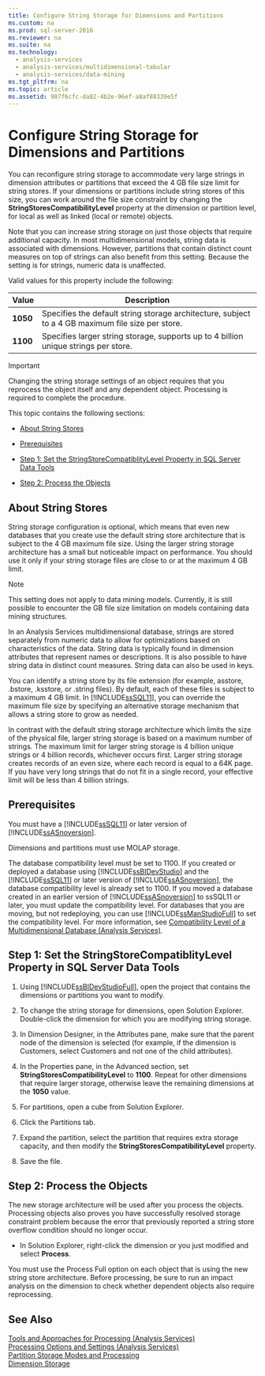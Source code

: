 ```yaml
---
title: Configure String Storage for Dimensions and Partitions
ms.custom: na
ms.prod: sql-server-2016
ms.reviewer: na
ms.suite: na
ms.technology: 
  - analysis-services
  - analysis-services/multidimensional-tabular
  - analysis-services/data-mining
ms.tgt_pltfrm: na
ms.topic: article
ms.assetid: 987f6cfc-da82-4b2e-96ef-a8af88339e5f
---
```

# Configure String Storage for Dimensions and Partitions
  You can reconfigure string storage to accommodate very large strings in dimension attributes or partitions that exceed the 4 GB file size limit for string stores. If your dimensions or partitions include string stores of this size, you can work around the file size constraint by changing the **StringStoresCompatibilityLevel** property at the dimension or partition level, for local as well as linked \(local or remote\) objects.  
  
 Note that you can increase string storage on just those objects that require additional capacity. In most multidimensional models, string data is associated with dimensions. However, partitions that contain distinct count measures on top of strings can also benefit from this setting. Because the setting is for strings, numeric data is unaffected.  
  
 Valid values for this property include the following:  
  
|Value|Description|  
|-----------|-----------------|  
|**1050**|Specifies the default string storage architecture, subject to a 4 GB maximum file size per store.|  
|**1100**|Specifies larger string storage, supports up to 4 billion unique strings per store.|  
  
> [!IMPORTANT]  
>  Changing the string storage settings of an object requires that you reprocess the object itself and any dependent object. Processing is required to complete the procedure.  
  
 This topic contains the following sections:  
  
-   [About String Stores](#bkmk_background)  
  
-   [Prerequisites](#bkmk_prereq)  
  
-   [Step 1: Set the StringStoreCompatiblityLevel Property in SQL Server Data Tools](#bkmk_step1)  
  
-   [Step 2: Process the Objects](#bkmk_step2)  
  
##  <a name="bkmk_background"></a> About String Stores  
 String storage configuration is optional, which means that even new databases that you create use the default string store architecture that is subject to the 4 GB maximum file size. Using the larger string storage architecture has a small but noticeable impact on performance. You should use it only if your string storage files are close to or at the maximum 4 GB limit.  
  
> [!NOTE]  
>  This setting does not apply to data mining models. Currently, it is still possible to encounter the GB file size limitation on models containing data mining structures.  
  
 In an Analysis Services multidimensional database, strings are stored separately from numeric data to allow for optimizations based on characteristics of the data. String data is typically found in dimension attributes that represent names or descriptions. It is also possible to have string data in distinct count measures. String data can also be used in keys.  
  
 You can identify a string store by its file extension \(for example, asstore, .bstore, .ksstore, or .string files\). By default, each of these files is subject to a maximum 4 GB limit. In [!INCLUDE[ssSQL11](../../Token/Other/ssSQL11_md.md)], you can override the maximum file size by specifying an alternative storage mechanism that allows a string store to grow as needed.  
  
 In contrast with the default string storage architecture which limits the size of the physical file, larger string storage is based on a maximum number of strings. The maximum limit for larger string storage is 4 billion unique strings or 4 billion records, whichever occurs first. Larger string storage creates records of an even size, where each record is equal to a 64K page. If you have very long strings that do not fit in a single record, your effective limit will be less than 4 billion strings.  
  
##  <a name="bkmk_prereq"></a> Prerequisites  
 You must have a [!INCLUDE[ssSQL11](../../Token/Other/ssSQL11_md.md)] or later version of [!INCLUDE[ssASnoversion](../../Token/Other/ssASnoversion_md.md)].  
  
 Dimensions and partitions must use MOLAP storage.  
  
 The database compatibility level must be set to 1100. If you created or deployed a database using [!INCLUDE[ssBIDevStudio](../../Token/Other/ssBIDevStudio_md.md)] and the [!INCLUDE[ssSQL11](../../Token/Other/ssSQL11_md.md)] or later version of [!INCLUDE[ssASnoversion](../../Token/Other/ssASnoversion_md.md)], the database compatibility level is already set to 1100. If you moved a database created in an earlier version of [!INCLUDE[ssASnoversion](../../Token/Other/ssASnoversion_md.md)] to ssSQL11 or later, you must update the compatibility level. For databases that you are moving, but not redeploying, you can use [!INCLUDE[ssManStudioFull](../../Token/Other/ssManStudioFull_md.md)] to set the compatibility level. For more information, see [Compatibility Level of a Multidimensional Database &#40;Analysis Services&#41;](../../Topics/TopicNameContainA/Compatibility-Level-of-a-Multidimensional-Database--Analysis-Services-.md).  
  
##  <a name="bkmk_step1"></a> Step 1: Set the StringStoreCompatiblityLevel Property in SQL Server Data Tools  
  
1.  Using [!INCLUDE[ssBIDevStudioFull](../../Token/Other/ssBIDevStudioFull_md.md)], open the project that contains the dimensions or partitions you want to modify.  
  
2.  To change the string storage for dimensions, open Solution Explorer. Double\-click the dimension for which you are modifying string storage.  
  
3.  In Dimension Designer, in the Attributes pane, make sure that the parent node of the dimension is selected \(for example, if the dimension is Customers, select Customers and not one of the child attributes\).  
  
4.  In the Properties pane, in the Advanced section, set **StringStoresCompatibilityLevel** to **1100**. Repeat for other dimensions that require larger storage, otherwise leave the remaining dimensions at the **1050** value.  
  
5.  For partitions, open a cube from Solution Explorer.  
  
6.  Click the Partitions tab.  
  
7.  Expand the partition, select the partition that requires extra storage capacity, and then modify the **StringStoresCompatibilityLevel** property.  
  
8.  Save the file.  
  
##  <a name="bkmk_step2"></a> Step 2: Process the Objects  
 The new storage architecture will be used after you process the objects. Processing objects also proves you have successfully resolved storage constraint problem because the error that previously reported a string store overflow condition should no longer occur.  
  
-   In Solution Explorer, right\-click the dimension or you just modified and select **Process**.  
  
 You must use the Process Full option on each object that is using the new string store architecture. Before processing, be sure to run an impact analysis on the dimension to check whether dependent objects also require reprocessing.  
  
## See Also  
 [Tools and Approaches for Processing &#40;Analysis Services&#41;](../../Topics/TopicNameNotContainA/Tools-and-Approaches-for-Processing--Analysis-Services-.md)   
 [Processing Options and Settings &#40;Analysis Services&#41;](../../Topics/TopicNameNotContainA/Processing-Options-and-Settings--Analysis-Services-.md)   
 [Partition Storage Modes and Processing](../Topic/Partition%20Storage%20Modes%20and%20Processing.md)   
 [Dimension Storage](../Topic/Dimension%20Storage.md)  
  
  